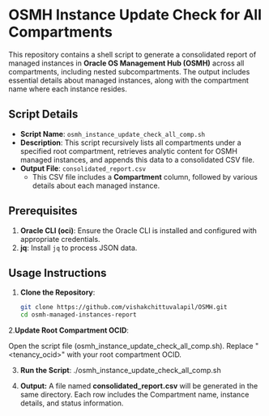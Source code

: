 # OSMH Instance Update Check for All Compartments

This repository contains a shell script to generate a consolidated report of managed instances in **Oracle OS Management Hub (OSMH)** across all compartments, including nested subcompartments. The output includes essential details about managed instances, along with the compartment name where each instance resides.

## Script Details

- **Script Name**: `osmh_instance_update_check_all_comp.sh`
- **Description**: This script recursively lists all compartments under a specified root compartment, retrieves analytic content for OSMH managed instances, and appends this data to a consolidated CSV file.
- **Output File**: `consolidated_report.csv`
  - This CSV file includes a **Compartment** column, followed by various details about each managed instance.

## Prerequisites

1. **Oracle CLI (oci)**: Ensure the Oracle CLI is installed and configured with appropriate credentials.
2. **jq**: Install `jq` to process JSON data.

## Usage Instructions

1. **Clone the Repository**:
   ```bash
   git clone https://github.com/vishakchittuvalapil/OSMH.git
   cd osmh-managed-instances-report

2.**Update Root Compartment OCID**:

Open the script file (osmh_instance_update_check_all_comp.sh).
Replace "<tenancy_ocid>" with your root compartment OCID.

3. **Run the Script**:
   ./osmh_instance_update_check_all_comp.sh

4. **Output:**
   A file named **consolidated_report.csv** will be generated in the same directory.
   Each row includes the Compartment name, instance details, and status information.
